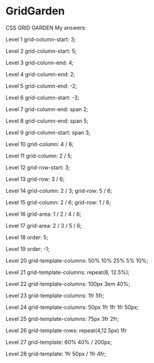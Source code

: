 # GridGarden
CSS GRID GARDEN 
My answers:

Level 1
grid-column-start: 3;

Level 2
grid-column-start: 5;

Level 3
grid-colunn-end: 4;

Level 4
grid-column-end: 2;

Level 5
grid-column-end: -2;

Level 6
grid-column-start: -3;

Level 7
grid-column-end: span 2;

Level 8
grid-column-end: span 5;

Level 9
grid-column-start: span 3;

Level 10
grid-column: 4 / 6;

Level 11
grid-column: 2 / 5;

Level 12
grid-row-start: 3;

Level 13
grid-row: 3 / 6;

Level 14
grid-column: 2 / 3; grid-row: 5 / 6;

Level 15
grid-column: 2 / 6; grid-row: 1 / 6;

Level 16
grid-area: 1 / 2 / 4 / 6;

Level 17
grid-area: 2 / 3 / 5 / 6;

Level 18
order: 5;

Level 19
order: -1;

Level 20
grid-template-columns: 50% 10% 25% 5% 10%;

Level 21
grid-template-columns: repeat(8, 12.5%);

Level 22
grid-template-columns: 100px 3em 40%;

Level 23
grid-template-columns: 1fr 5fr;

Level 24
grid-template-columns: 50px 1fr 1fr 1fr 50px;

Level 25
grid-template-columns: 75px 3fr 2fr;

Level 26
grid-template-rows: repeat(4,12.5px) 1fr

Level 27
grid-template: 60% 40% / 200px;

Level 28
grid-template: 1fr 50px / 1fr 4fr;
